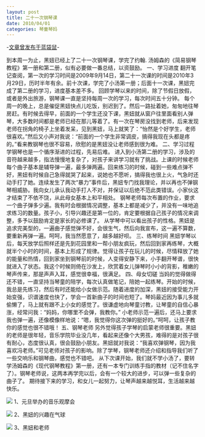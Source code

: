 ```yaml
---
layout: post
title: 二十一次钢琴课
date: 2010/04/01
categories: 琴童琴妈
---
```


-[文章曾发布于蓝袋鼠](http://landaishu.hi2net.com/home/blog_read.asp?id=4175&blogid=84197)-



 
 到本周一为止，黑妞已经上了二十一次钢琴课，学完了约翰. 汤姆森的《简易钢琴教程》第一册和第二册，似有必要做一番总结，以资鼓励。
  一、学习进度
 翻开笔记查阅，第一次的学习时间是2009年9月14日，第二十一次课的时间是2010年3月29日，历时半年有余。前十次课，学完了小汤第一册；后面十一次课，黑妞完成了第二册的学习，进度基本差不多。
 回顾学琴以来的时间，除了节假日放假，或者是外出旅游，钢琴课一直是坚持每周一次的学习，每次时间五十分钟。
 每个周一的晚上，总是催促黑妞快点儿吃饭，别迟到了。然后一路扯着她，匆匆地往琴房赶。有时候去得早，前面的一个学生还没下课，黑妞就从窗户往里面看别人弹琴，大多数时间都是老师已经在那儿等着了。有一次在琴房没找到老师，后来发现老师在拐角的椅子上坐着发呆，见到黑妞，马上就笑了：“怡然是个好学生，老师很喜欢。”然后又小声对我说：“前面的一个学生非常调皮，搞得我现在头都是疼的。”看来教钢琴也很不容易，欣慰的是黑妞没让老师感到很为难。
 二、学习过程
 学钢琴也是一个循序渐进的过程，先易后难。
 进入到小汤第二册的学习，涉及的音符越来越多，指法慢慢地复杂了，对孩子来讲学习就有了挑战。上课的时候老师每个曲子基本是辅导弹一遍，最多弹两遍。回来练习的时候，碰到一些难点弹不好，黑妞有时候自己急得就哭了起来，说她也不愿听，搞得我也很上火，气急时还动手打了她。连续发生了两次“暴力”事件后，黑妞专门找我理论，并以再也不弹钢琴相威胁。我向女儿承认我动手打人不对，并保证以后绝不范此类错误。小家伙这才结束了不依不饶，从此母女基本上和平相处。
 钢琴老师每次布置的作业，要求一个曲子弹多少遍。我有时会根据情况调整，基本上都是减少了，并没有一味地追求练习的数量。孩子小，引导兴趣还是第一位的，肯定要根据自己孩子的情况来调整，多予以鼓励肯定是家长的必修课了。
 从学琴中可以看出孩子的性格。黑妞是追求完美型的，一遍曲子感觉弹不好，会很生气，然后向我宣布，这一遍不算数，要重新再弹一遍。呵呵，我当然愿意了，越多越好呗。
三、练琴时间
 黑妞学琴以后，每天放学后照样还是先到花园里和一帮小朋友疯玩，然后回到家再练琴，大概就半个小时的时间，基本上形成了规律。觉得让孩子在玩儿的时候，尽情释放了她的能量和热情，回到家坐到钢琴前的时候，人变得安静下来，小手翻开琴谱，很快就进入了状态。我这个时候则倚在沙发上，欣赏着女儿弹琴时小小的背影，稚嫩的琴声传来，那是声声入耳，感觉很幸福，很满足。
 四、母女切磋
 当妈的觉得做得还不错，一直坚持当琴童的陪学，每次认真做笔记，陪她一起练琴。开始的时候，我总是先练习，然后有时还能给小女做示范。随着进度的加深，黑妞的接受能力开始变强，识谱速度也快了，学会一首新曲子的时间也短了。琴妈最近因为事儿多就偷懒了，马上就有跟不上小女的感觉了。很谦虚地向琴童讨教，让琴童的自信心暴涨，经常问我：“妈妈，你哪里不会弹，我教你。” 小老师示范一遍后，还马上要求我也弹一遍，还像模像样地说：“嗯，我觉得你这次弹的挺好的。”呵呵，让孩子教你的感觉也很不错哦！
 五、钢琴老师
 另外觉得孩子学琴的启蒙老师很重要。黑妞的老师是很年轻，音乐学院毕业没几年，看起来还像个大男孩，难得的是对孩子很有耐心，态度很认真，很会鼓励小朋友。黑妞就对我说：“我喜欢弹钢琴，因为我喜欢冯老师。”可见老师对孩子的影响。除了学琴，钢琴老师还介绍和指导我们听了一些交响乐和钢琴曲，感觉也不错吧。
 从下次课开始，我们就不学小汤了，要转学汤姆森的《现代钢琴教程》第一册，还有一本专门训练手指的教材（记不住名字了）。钢琴老师说，这两本再学完以后，会有一个较大的进步，可以弹一些复杂的曲子了。
 期待接下来的学习，和女儿一起努力，让琴声越来越悦耳，生活越来越快乐。

![](http://heiniuniu-static.wusisu.com/heiniuniu_uploads/upload20083/20104151745618.jpg)
1、元旦举办的音乐观摩会

![](http://heiniuniu-static.wusisu.com/heiniuniu_uploads/upload20083/20104151835186.jpg)
2、黑妞的兴趣在气球

![](http://heiniuniu-static.wusisu.com/heiniuniu_uploads/upload20083/20104151918135.jpg)
3、黑妞和老师


